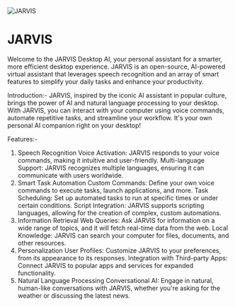 ![JARVIS](https://github.com/ankitaasamal/Smart-AI-Desktop-Assistant/assets/106763739/d4b0d1d7-36c6-4384-a6aa-763e79d48edd)
# JARVIS
Welcome to the JARVIS Desktop AI, your personal assistant for a smarter, more efficient desktop experience. JARVIS is an open-source, AI-powered virtual assistant that leverages speech recognition and an array of smart features to simplify your daily tasks and enhance your productivity.


Introduction:-
JARVIS, inspired by the iconic AI assistant in popular culture, brings the power of AI and natural language processing to your desktop. With JARVIS, you can interact with your computer using voice commands, automate repetitive tasks, and streamline your workflow. It's your own personal AI companion right on your desktop!

Features:-
1. Speech Recognition
Voice Activation: JARVIS responds to your voice commands, making it intuitive and user-friendly.
Multi-language Support: JARVIS recognizes multiple languages, ensuring it can communicate with users worldwide.
2. Smart Task Automation
Custom Commands: Define your own voice commands to execute tasks, launch applications, and more.
Task Scheduling: Set up automated tasks to run at specific times or under certain conditions.
Script Integration: JARVIS supports scripting languages, allowing for the creation of complex, custom automations.
3. Information Retrieval
Web Queries: Ask JARVIS for information on a wide range of topics, and it will fetch real-time data from the web.
Local Knowledge: JARVIS can search your computer for files, documents, and other resources.
4. Personalization
User Profiles: Customize JARVIS to your preferences, from its appearance to its responses.
Integration with Third-party Apps: Connect JARVIS to popular apps and services for expanded functionality.
5. Natural Language Processing
Conversational AI: Engage in natural, human-like conversations with JARVIS, whether you're asking for the weather or discussing the latest news.
